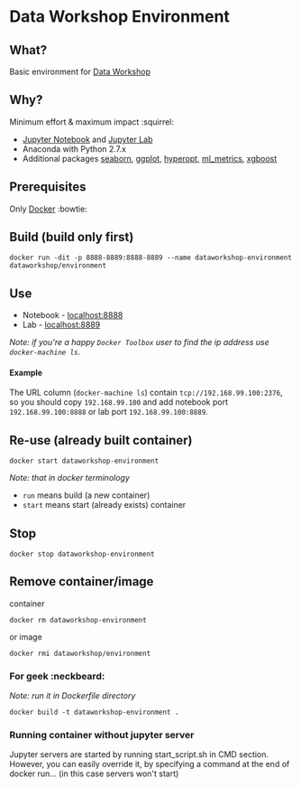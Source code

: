 # Data Workshop Environment


## What?
Basic environment for [Data Workshop](http://dataworkshop.com)

## Why?
Minimum effort & maximum impact :squirrel:
* [Jupyter Notebook](http://jupyter.org/) and [Jupyter Lab](https://github.com/jupyter/jupyterlab)
* Anaconda with Python 2.7.x
* Additional packages [seaborn](https://stanford.edu/~mwaskom/software/seaborn/), [ggplot](http://ggplot.yhathq.com/), [hyperopt](https://github.com/hyperopt/hyperopt), [ml_metrics](https://github.com/benhamner/Metrics/tree/master/Python/ml_metrics), [xgboost](https://github.com/dmlc/xgboost)

## Prerequisites
Only [Docker](https://docs.docker.com/engine/installation/) :bowtie:

## Build (build only first)
```
docker run -dit -p 8888-8889:8888-8889 --name dataworkshop-environment dataworkshop/environment
```

## Use
* Notebook - [localhost:8888](http://localhost:8888)
* Lab - [localhost:8889](http://localhost:8889)

*Note: if you're a happy `Docker Toolbox` user to find the ip address use `docker-machine ls`.*

#### Example
The URL column (`docker-machine ls`) contain  `tcp://192.168.99.100:2376`, so you should copy `192.168.99.100` and add notebook port `192.168.99.100:8888` or lab port `192.168.99.100:8889`. 

## Re-use (already built container)
```
docker start dataworkshop-environment
```

*Note: that in docker terminology*
* `run`  means build (a new container)
* `start` means start (already exists) container

## Stop
```
docker stop dataworkshop-environment
```

## Remove container/image
container
```
docker rm dataworkshop-environment
```
or image
```
docker rmi dataworkshop/environment
```


### For geek :neckbeard:
*Note: run it in Dockerfile directory*
```
docker build -t dataworkshop-environment .
```

### Running container without jupyter server

Jupyter servers are started by running start_script.sh in CMD section. However, you can easily override it, by specifying a command at the end of docker run... (in this case servers won't start)
